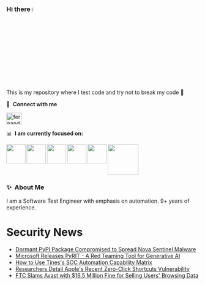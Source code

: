 ### Hi there <a href="https://www.gautamkrishnar.com/"><img src="https://media.giphy.com/media/hvRJCLFzcasrR4ia7z/giphy.gif" width="5%"></a>
This is my repository where I test code and try not to break my code :rofl:

🔗 &nbsp;**Connect with me**
<p align="left">
<a href="https://linkedin.com/in/fernandorlcruz" target="blank"><img align="center" src="https://raw.githubusercontent.com/rahuldkjain/github-profile-readme-generator/master/src/images/icons/Social/linked-in-alt.svg" alt="fernando cruz" height="30" width="40" /></a>
  
📊 &nbsp;**I am currently focused on:**

<img align="left" width='50' height='50' src="https://cdn.jsdelivr.net/gh/devicons/devicon/icons/python/python-original-wordmark.svg" />
<img align="left" width='50' height='50' src="https://cdn.jsdelivr.net/gh/devicons/devicon/icons/csharp/csharp-original.svg" />
<img align="left" width='50' height='50' src="https://cdn.jsdelivr.net/gh/devicons/devicon/icons/jenkins/jenkins-original.svg" />
<img align="left" width='50' height='50' src="https://specflow.org/wp-content/uploads/2021/05/SpecFlow-Icon.png" />
<img align="left" width='50' height='50' src="https://www.svgrepo.com/show/306098/githubactions.svg" />
<img width='80' height='80' src="https://cdn2.vectorstock.com/i/1000x1000/64/81/security-testing-concept-icon-safety-audit-key-vector-29166481.jpg" />
          
          
  
### ✨&nbsp; About Me

I am a Software Test Engineer with emphasis on automation. 9+ years of experience.

# Security News
<!-- BLOG-POST-LIST:START -->
- [Dormant PyPI Package Compromised to Spread Nova Sentinel Malware](https://thehackernews.com/2024/02/dormant-pypi-package-compromised-to.html)
- [Microsoft Releases PyRIT - A Red Teaming Tool for Generative AI](https://thehackernews.com/2024/02/microsoft-releases-pyrit-red-teaming.html)
- [How to Use Tines&#39;s SOC Automation Capability Matrix](https://thehackernews.com/2024/02/how-to-use-tiness-soc-automation.html)
- [Researchers Detail Apple&#39;s Recent Zero-Click Shortcuts Vulnerability](https://thehackernews.com/2024/02/researchers-detail-apples-recent-zero.html)
- [FTC Slams Avast with $16.5 Million Fine for Selling Users&#39; Browsing Data](https://thehackernews.com/2024/02/ftc-slams-avast-with-165-million-fine.html)
<!-- BLOG-POST-LIST:END -->
